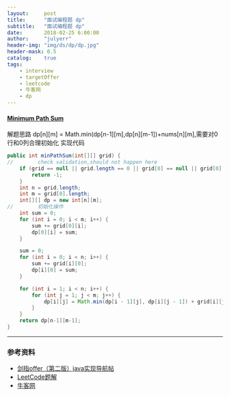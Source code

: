 ```yaml
---
layout:     post
title:      "面试编程题 dp"
subtitle:   "面试编程题 dp"
date:       2018-02-25 6:00:00
author:     "julyerr"
header-img: "img/ds/dp/dp.jpg"
header-mask: 0.5
catalog: 	true
tags:
    - interview
    - targetOffer
    - leetcode
    - 牛客网
    - dp
---
```


#### [Minimum Path Sum](https://leetcode.com/problems/minimum-path-sum/description/)
解题思路
dp[n][m] = Math.min(dp[n-1][m],dp[n][m-1])+nums[n][m],需要对0行和0列合理初始化
实现代码
```java
public int minPathSum(int[][] grid) {
//        check validation,should not happen here
    if (grid == null || grid.length == 0 || grid[0] == null || grid[0].length == 0) {
        return -1;
    }
    int n = grid.length;
    int m = grid[0].length;
    int[][] dp = new int[n][m];
//        初始化操作
    int sum = 0;
    for (int i = 0; i < m; i++) {
        sum += grid[0][i];
        dp[0][i] = sum;
    }

    sum = 0;
    for (int i = 0; i < n; i++) {
        sum += grid[i][0];
        dp[i][0] = sum;
    }

    for (int i = 1; i < n; i++) {
        for (int j = 1; j < m; j++) {
            dp[i][j] = Math.min(dp[i - 1][j], dp[i][j - 1]) + grid[i][j];
        }
    }
    return dp[n-1][m-1];
}
```



---
### 参考资料
- [剑指offer（第二版）java实现导航帖](https://www.jianshu.com/p/010410a4d419)
- [LeetCode题解](https://www.zybuluo.com/Yano/note/253649)
- [牛客网](https://www.nowcoder.com/5312575)